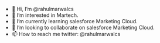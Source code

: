 - 👋 Hi, I’m @rahulmarwalcs
- 👀 I’m interested in Martech.
- 🌱 I’m currently learning salesforce Marketing Cloud.
- 💞️ I’m looking to collaborate on salesforce Marketing Cloud.
- 📫 How to reach me twitter: @rahulmarwalcs

<!---
rahulmarwalcs/rahulmarwalcs is a ✨ special ✨ repository because its `README.md` (this file) appears on your GitHub profile.
You can click the Preview link to take a look at your changes.
--->
